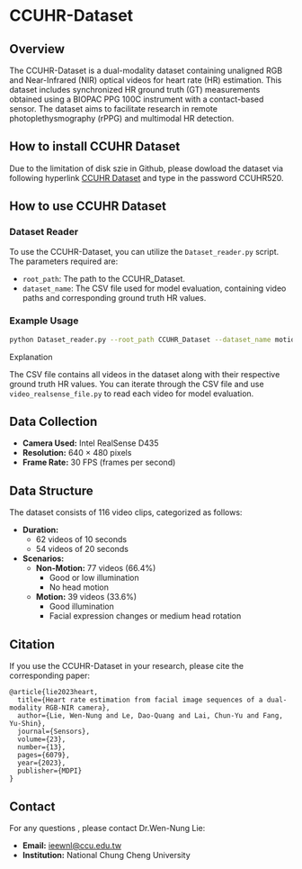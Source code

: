 # CCUHR-Dataset

## Overview

The CCUHR-Dataset is a dual-modality dataset containing unaligned RGB and Near-Infrared (NIR) optical videos for heart rate (HR) estimation. This dataset includes synchronized HR ground truth (GT) measurements obtained using a BIOPAC PPG 100C instrument with a contact-based sensor. The dataset aims to facilitate research in remote photoplethysmography (rPPG) and multimodal HR detection.

## How to install CCUHR Dataset
Due to the limitation of disk szie in Github, please dowload the dataset via following hyperlink [CCUHR Dataset](mailto\:[ieewnl@ccu.edu.tw](https://ccu365-my.sharepoint.com/:u:/g/personal/ieewnl_office365_ccu_edu_tw/EcBZOCHSeKNMi1gMGkREqk8BnHcT7pjpnzCPprCsHekSUA?e=aKFjyn)) and type in the password CCUHR520.

## How to use CCUHR Dataset
### Dataset Reader

To use the CCUHR-Dataset, you can utilize the `Dataset_reader.py` script. The parameters required are:
- `root_path`: The path to the CCUHR_Dataset.
- `dataset_name`: The CSV file used for model evaluation, containing video paths and corresponding ground truth HR values.

### Example Usage
```bash
python Dataset_reader.py --root_path CCUHR_Dataset --dataset_name motion_10s_path_gt.csv
```
Explanation

The CSV file contains all videos in the dataset along with their respective ground truth HR values. You can iterate through the CSV file and use `video_realsense_file.py` to read each video for model evaluation.

## Data Collection

- **Camera Used:** Intel RealSense D435
- **Resolution:** 640 × 480 pixels
- **Frame Rate:** 30 FPS (frames per second)

## Data Structure

The dataset consists of 116 video clips, categorized as follows:

- **Duration:**
  - 62 videos of 10 seconds
  - 54 videos of 20 seconds
- **Scenarios:**
  - **Non-Motion:** 77 videos (66.4%)
    - Good or low illumination
    - No head motion
  - **Motion:** 39 videos (33.6%)
    - Good illumination
    - Facial expression changes or medium head rotation

## Citation

If you use the CCUHR-Dataset in your research, please cite the corresponding paper:

```
@article{lie2023heart,
  title={Heart rate estimation from facial image sequences of a dual-modality RGB-NIR camera},
  author={Lie, Wen-Nung and Le, Dao-Quang and Lai, Chun-Yu and Fang, Yu-Shin},
  journal={Sensors},
  volume={23},
  number={13},
  pages={6079},
  year={2023},
  publisher={MDPI}
}
```

## Contact

For any questions , please contact Dr.Wen-Nung Lie:

- **Email:** [ieewnl@ccu.edu.tw](mailto\:ieewnl@ccu.edu.tw)
- **Institution:** National Chung Cheng University

